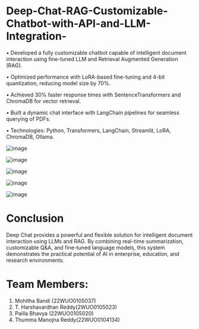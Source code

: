 # Deep-Chat-RAG-Customizable-Chatbot-with-API-and-LLM-Integration-

• Developed a fully customizable  chatbot capable of intelligent document interaction using fine-tuned LLM and Retrieval
Augmented Generation (RAG).

• Optimized performance with LoRA-based fine-tuning and 4-bit quantization, reducing model size by 70%. 

•  Achieved 30% faster response times with SentenceTransformers and ChromaDB for vector retrieval. 

•  Built a dynamic chat interface with LangChain pipelines for seamless querying of PDFs. 

•  Technologies: Python, Transformers, LangChain, Streamlit, LoRA, ChromaDB, Ollama. 



![image](https://github.com/user-attachments/assets/cbfa4545-6ce5-4580-a6eb-60291d703389)


![image](https://github.com/user-attachments/assets/123bd8fe-d417-4907-a918-084c18dd0988)


![image](https://github.com/user-attachments/assets/c6b557a7-661f-46b9-811e-293bf040c5d0)


![image](https://github.com/user-attachments/assets/f4e935f8-b3f2-4bfb-bc58-acc931708793)


![image](https://github.com/user-attachments/assets/4e9c438d-4ef1-461d-a8ff-e289e04df19e)



# Conclusion

Deep Chat provides a powerful and flexible solution for intelligent document interaction using LLMs and RAG. By combining real-time summarization, customizable Q&A, and fine-tuned language models, this system demonstrates the practical potential of AI in enterprise, education, and research environments.




# Team Members:

1) Mohitha Bandi (22WUO0105037)
2) T. Harshavardhan Reddy(2WUO0105023)
3) Pailla Bhavya (22WUO0105020)
4) Thumma Manojna Reddy(22WUO0104134)

